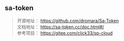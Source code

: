 ## sa-token

> 开源地址： https://github.com/dromara/Sa-Token  
> 文档地址： https://sa-token.cc/doc.html#/  
> 参考项目： https://gitee.com/click33/sp-cloud